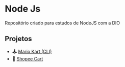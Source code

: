 # Node Js
Repositório criado para estudos de NodeJS com a DIO

## Projetos
- 🕹️ [Mario Kart (CLI)](https://github.com/cstaslva/nodejs/tree/main/martio-kart-cli)
- 🛒 [Shopee Cart](https://github.com/cstaslva/nodejs/tree/main/shopee-cart)
